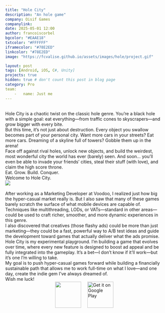```yaml
---
title: "Hole City"
description: "An hole game"
company: Oisif Games
companylink: 
date: 2025-05-01 12:00
author: francoiscorbel
bgcolor: "#EAAE18"
txtcolor: "#FFFFFF"
iframecolor: "#78E2ED"
linkcolor: "#78E2ED"
image: "https://fcvalise.github.io/assets/images/hole/project.gif"

layout: post
tags: [Android, iOS, C#, Unity]
projects: true
hidden: true # don't count this post in blog page
category: Pro
team:
    -   name: Just me
---
```


<div class="text justify general-margin">
<br>
Hole City is a chaotic twist on the classic hole genre. You’re a black hole with a simple goal: eat everything—from traffic cones to skyscrapers—and grow bigger with every bite.
<br>
But this time, it’s not just about destruction. Every object you swallow becomes part of your personal city. Want more cars in your streets? Eat more cars. Dreaming of a skyline full of towers? Gobble them up in the arena!
<br>
Face off against rival holes, unlock new objects, and build the weirdest, most wonderful city the world has ever (barely) seen. And soon… you’ll even be able to invade your friends’ cities, steal their stuff (with love), and claim the high score throne.
<br>
Eat. Grow. Build. Conquer.
<br>
Welcome to Hole City.
<br>

<img src="{{ site.url }}/assets/images/hole/logo.png">

</div>

<div class="text justify general-margin">
<br>
After working as a Marketing Developer at Voodoo, I realized just how big the hyper-casual market really is. But I also saw that many of these games barely scratch the surface of what mobile devices are capable of. Techniques like multithreading, LODs, or VATs—standard in other areas—could be used to craft richer, smoother, and more dynamic experiences in this genre.
<br>
I also discovered that creatives (those flashy ads) could be more than just marketing—they could be a fast, powerful way to A/B test ideas and guide the development toward games that actually deliver what the ads promise.
<br>
Hole City is my experimental playground. I’m building a game that evolves over time, where every new feature is designed to boost ad appeal and be fully integrated into the gameplay. It’s a bet—I don’t know if it’ll work—but it’s one I’m willing to take.
<br>
My goal is to push hyper-casual games forward while building a financially sustainable path that allows me to work full-time on what I love—and one day, create the indie gem I’ve always dreamed of.
<br>
Wish me luck!
<br>

</div>

<div class="general-margin" style="display: flex; gap: 20px; justify-content: center; flex-wrap: wrap;">
  <a href='https://apps.apple.com/us/app/hole-city/id6736468492?platform=iphone' target="_blank">
    <img src="https://tools.applemediaservices.com/api/badges/download-on-the-app-store/black/en-us?size=250x83&amp;releaseDate=1640217600&h=928200434e5028c30053cafcc931ad44" style="height: 83px; width: auto;"/>
  </a>
  <a href="https://play.google.com/store/apps/details?id=com.OisifGames.Hole" target="_blank">
    <img alt='Get it on Google Play' src='https://play.google.com/intl/en_us/badges/static/images/badges/en_badge_web_generic.png' style="height: 83px; width: auto;"/>
  </a>
</div>
